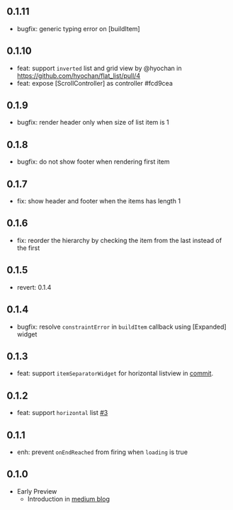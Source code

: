 ## 0.1.11
* bugfix: generic typing error on [buildItem]

## 0.1.10
* feat: support `inverted` list and grid view by @hyochan in https://github.com/hyochan/flat_list/pull/4
* feat: expose [ScrollController] as controller #fcd9cea

## 0.1.9
* bugfix: render header only when size of list item is 1

## 0.1.8
* bugfix: do not show footer when rendering first item

## 0.1.7
* fix: show header and footer when the items has length 1

## 0.1.6
* fix: reorder the hierarchy by checking the item from the last instead of the first

## 0.1.5
* revert: 0.1.4

## 0.1.4
* bugfix: resolve `constraintError` in `buildItem` callback using [Expanded] widget

## 0.1.3
* feat: support `itemSeparatorWidget` for horizontal listview in [commit](https://github.com/hyochan/flat_list/commit/069c8b26bb2132da43043ef1f39c299d0ff3d47c).

## 0.1.2
* feat: support `horizontal` list [#3](https://github.com/hyochan/flat_list/pull/3)

## 0.1.1
* enh: prevent `onEndReached` from firing when `loading` is true

## 0.1.0

* Early Preview
  - Introduction in [medium blog](https://medium.com/dooboolab/introducing-flatlist-in-flutter-e1bd212b44f0)

